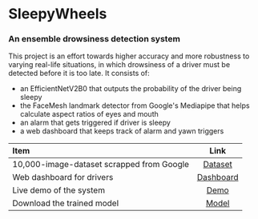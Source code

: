 # SleepyWheels
### An ensemble drowsiness detection system

This project is an effort towards higher accuracy and more robustness to varying real-life situations, in which drowsiness of a driver must be detected before it is too late. It consists of:
* an EfficientNetV2B0 that outputs the probability of the driver being sleepy
* the FaceMesh landmark detector from Google's Mediapipe that helps calculate aspect ratios of eyes and mouth
* an alarm that gets triggered if driver is sleepy
* a web dashboard that keeps track of alarm and yawn triggers

| Item | Link |
| :------- | :-------: |
| 10,000-image-dataset scrapped from Google | [Dataset](https://drive.google.com/drive/folders/1bhrgY8RcUFuD675oxcSLJkmtxY3Wxfg9?usp=sharing) |
| Web dashboard for drivers | [Dashboard](http://jominjose.42web.io/dashboard.php) |
| Live demo of the system | [Demo](https://www.youtube.com/watch?v=KaCROQi2XRs) |
| Download the trained model | [Model](https://drive.google.com/file/d/1IEohZ-2uFnPpOMblCZ516eTCe8wnnpwQ/view?usp=share_link) |

